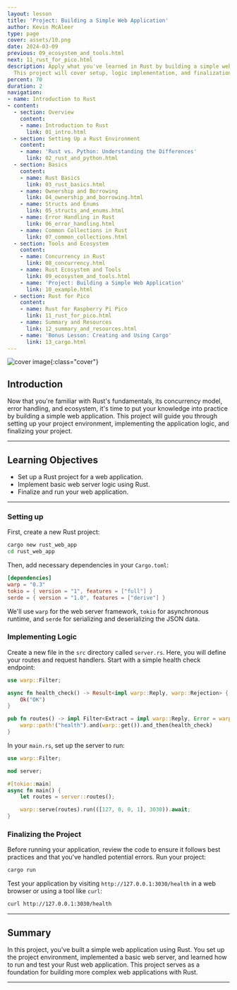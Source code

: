 ```yaml
---
layout: lesson
title: 'Project: Building a Simple Web Application'
author: Kevin McAleer
type: page
cover: assets/10.png
date: 2024-03-09
previous: 09_ecosystem_and_tools.html
next: 11_rust_for_pico.html
description: Apply what you've learned in Rust by building a simple web application.
  This project will cover setup, logic implementation, and finalization.
percent: 70
duration: 2
navigation:
- name: Introduction to Rust
- content:
  - section: Overview
    content:
    - name: Introduction to Rust
      link: 01_intro.html
  - section: Setting Up a Rust Environment
    content:
    - name: 'Rust vs. Python: Understanding the Differences'
      link: 02_rust_and_python.html
  - section: Basics
    content:
    - name: Rust Basics
      link: 03_rust_basics.html
    - name: Ownership and Borrowing
      link: 04_ownership_and_borrowing.html
    - name: Structs and Enums
      link: 05_structs_and_enums.html
    - name: Error Handling in Rust
      link: 06_error_handling.html
    - name: Common Collections in Rust
      link: 07_common_collections.html
  - section: Tools and Ecosystem
    content:
    - name: Concurrency in Rust
      link: 08_concurrency.html
    - name: Rust Ecosystem and Tools
      link: 09_ecosystem_and_tools.html
    - name: 'Project: Building a Simple Web Application'
      link: 10_example.html
  - section: Rust for Pico
    content:
    - name: Rust for Raspberry Pi Pico
      link: 11_rust_for_pico.html
    - name: Summary and Resources
      link: 12_summary_and_resources.html
    - name: 'Bonus Lesson: Creating and Using Cargo'
      link: 13_cargo.html
---
```



![cover image]({{page.cover}}){:class="cover"}

## Introduction

Now that you're familiar with Rust's fundamentals, its concurrency model, error handling, and ecosystem, it's time to put your knowledge into practice by building a simple web application. This project will guide you through setting up your project environment, implementing the application logic, and finalizing your project.

---

## Learning Objectives

- Set up a Rust project for a web application.
- Implement basic web server logic using Rust.
- Finalize and run your web application.

---

### Setting up

First, create a new Rust project:

```bash
cargo new rust_web_app
cd rust_web_app
```

Then, add necessary dependencies in your `Cargo.toml`:

```toml
[dependencies]
warp = "0.3"
tokio = { version = "1", features = ["full"] }
serde = { version = "1.0", features = ["derive"] }
```

We'll use `warp` for the web server framework, `tokio` for asynchronous runtime, and `serde` for serializing and deserializing the JSON data.

### Implementing Logic

Create a new file in the `src` directory called `server.rs`. Here, you will define your routes and request handlers. Start with a simple health check endpoint:

```rust
use warp::Filter;

async fn health_check() -> Result<impl warp::Reply, warp::Rejection> {
    Ok("OK")
}

pub fn routes() -> impl Filter<Extract = impl warp::Reply, Error = warp::Rejection> + Clone {
    warp::path!("health").and(warp::get()).and_then(health_check)
}
```

In your `main.rs`, set up the server to run:

```rust
use warp::Filter;

mod server;

#[tokio::main]
async fn main() {
    let routes = server::routes();

    warp::serve(routes).run(([127, 0, 0, 1], 3030)).await;
}
```

### Finalizing the Project

Before running your application, review the code to ensure it follows best practices and that you've handled potential errors. Run your project:

```bash
cargo run
```

Test your application by visiting `http://127.0.0.1:3030/health` in a web browser or using a tool like `curl`:

```bash
curl http://127.0.0.1:3030/health
```

---

## Summary

In this project, you've built a simple web application using Rust. You set up the project environment, implemented a basic web server, and learned how to run and test your Rust web application. This project serves as a foundation for building more complex web applications with Rust.

---
